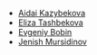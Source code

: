 - [Aidai Kazybekova](https://github.com/aidai2)
- [Eliza Tashbekova](https://github.com/tashbekova)
- [Evgeniy Bobin](https://github.com/quantagonista)
- [Jenish Mursidinov](https://github.com/Muxazuxa)
